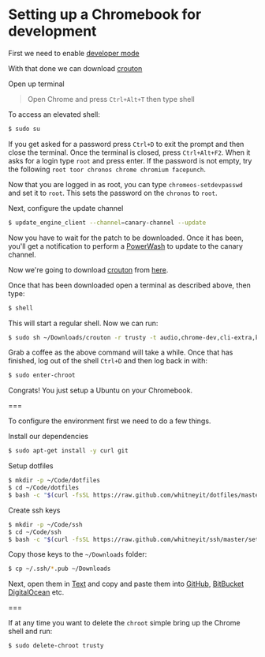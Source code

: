 # Setting up a Chromebook for development

First we need to enable [developer mode](http://www.howtogeek.com/210817/how-to-enable-developer-mode-on-your-chromebook)

With that done we can download [crouton](https://goo.gl/fd3zc)

Open up terminal

> Open Chrome and press `Ctrl+Alt+T` then type shell

To access an elevated shell:

```sh
$ sudo su
```

If you get asked for a password press `Ctrl+D` to exit the prompt and then close the terminal. Once the terminal is closed, press `Ctrl+Alt+F2`. When it asks for a login type `root` and press enter. If the password is not empty, try the following `root toor chronos chrome chromium facepunch`.

Now that you are logged in as root, you can type `chromeos-setdevpasswd` and set it to `root`. This sets the password on the  `chronos` to `root`.

Next, configure the update channel

```sh
$ update_engine_client --channel=canary-channel --update
```

Now you have to wait for the patch to be downloaded. Once it has been, you'll get a notification to perform a
[PowerWash](https://support.google.com/chromebook/answer/183084)
to update to the canary channel.

Now we're going to download
[crouton](https://github.com/dnschneid/crouton) from [here](https://goo.gl/fd3zc).

Once that has been downloaded open a terminal as described above, then type:

```sh
$ shell
```

This will start a regular shell. Now we can run:

```sh
$ sudo sh ~/Downloads/crouton -r trusty -t audio,chrome-dev,cli-extra,keyboard,touch,unity,xorg
```

Grab a coffee as the above command will take a while. Once that has finished, log out of the shell `Ctrl+D` and then log back in with:

```sh
$ sudo enter-chroot
```

Congrats! You just setup a Ubuntu on your Chromebook.

===

To configure the environment first we need to do a few things.

Install our dependencies

```sh
$ sudo apt-get install -y curl git
```

Setup dotfiles

```sh
$ mkdir -p ~/Code/dotfiles
$ cd ~/Code/dotfiles
$ bash -c "$(curl -fsSL https://raw.github.com/whitneyit/dotfiles/master/bin/dotfiles)"
```

Create ssh keys

```sh
$ mkdir -p ~/Code/ssh
$ cd ~/Code/ssh
$ bash -c "$(curl -fsSL https://raw.github.com/whitneyit/ssh/master/setup)"
```

Copy those keys to the `~/Downloads` folder:

```sh
$ cp ~/.ssh/*.pub ~/Downloads
```

Next, open them in [Text](https://chrome.google.com/webstore/detail/text/mmfbcljfglbokpmkimbfghdkjmjhdgbg?hl=en)
and copy and paste them into
[GitHub](https://github.com/settings/keys),
[BitBucket](https://bitbucket.org/account/user/whitneyit/ssh-keys/)
[DigitalOcean](https://cloud.digitalocean.com/settings/security)
etc.

===

If at any time you want to delete the `chroot` simple bring up the Chrome shell and run:

```sh
$ sudo delete-chroot trusty
```
